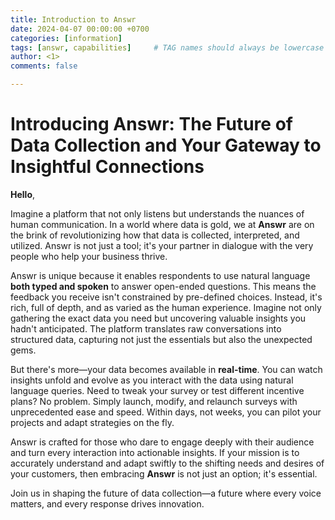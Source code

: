 ```yaml
---
title: Introduction to Answr
date: 2024-04-07 00:00:00 +0700
categories: [information]
tags: [answr, capabilities]     # TAG names should always be lowercase
author: <1>
comments: false

---
```


# Introducing **Answr**: The Future of Data Collection and Your Gateway to Insightful Connections

**Hello**, 

Imagine a platform that not only listens but understands the nuances of human communication. In a world where data is gold, we at **Answr** are on the brink of revolutionizing how that data is collected, interpreted, and utilized. Answr is not just a tool; it's your partner in dialogue with the very people who help your business thrive.

Answr is unique because it enables respondents to use natural language **both typed and spoken** to answer open-ended questions. This means the feedback you receive isn't constrained by pre-defined choices. Instead, it's rich, full of depth, and as varied as the human experience. Imagine not only gathering the exact data you need but uncovering valuable insights you hadn't anticipated. The platform translates raw conversations into structured data, capturing not just the essentials but also the unexpected gems.

But there's more—your data becomes available in **real-time**. You can watch insights unfold and evolve as you interact with the data using natural language queries. Need to tweak your survey or test different incentive plans? No problem. Simply launch, modify, and relaunch surveys with unprecedented ease and speed. Within days, not weeks, you can pilot your projects and adapt strategies on the fly.

Answr is crafted for those who dare to engage deeply with their audience and turn every interaction into actionable insights. If your mission is to accurately understand and adapt swiftly to the shifting needs and desires of your customers, then embracing **Answr** is not just an option; it's essential. 

Join us in shaping the future of data collection—a future where every voice matters, and every response drives innovation.